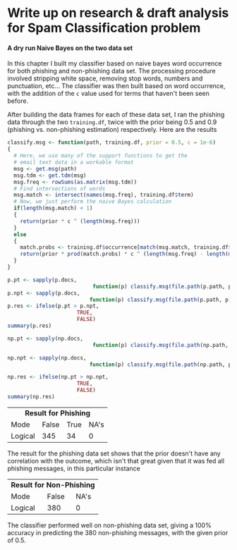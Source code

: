 # Write up on research & draft analysis for Spam Classification problem 

#### A dry run Naive Bayes on the two data set 

In this chapter I built my classifier based on naive bayes word occurrence for both phishing and non-phishing data set. The processing procedure involved  stripping white space, removing stop words, numbers and punctuation, etc... The classifier was then built based on word occurrence, with the addition of the `c` value used for terms that haven't been seen before. 

After building the data frames for each of these data set, I ran the phishing data through the two `training.df`, twice with the prior being 0.5 and 0.9 (phishing vs. non-phishing estimation) respectively. Here are the results

```r
classify.msg <- function(path, training.df, prior = 0.5, c = 1e-6)
{
  # Here, we use many of the support functions to get the
  # email text data in a workable format
  msg <- get.msg(path)
  msg.tdm <- get.tdm(msg)
  msg.freq <- rowSums(as.matrix(msg.tdm))
  # Find intersections of words
  msg.match <- intersect(names(msg.freq), training.df$term)
  # Now, we just perform the naive Bayes calculation
  if(length(msg.match) < 1)
  {
    return(prior * c ^ (length(msg.freq)))
  }
  else
  {
    match.probs <- training.df$occurrence[match(msg.match, training.df$term)]
    return(prior * prod(match.probs) * c ^ (length(msg.freq) - length(msg.match)))
  }
}

p.pt <- sapply(p.docs,
                           function(p) classify.msg(file.path(p.path, p), training.df = p.df))
p.npt <- sapply(p.docs,
                          function(p) classify.msg(file.path(p.path, p), training.df = np.df))
p.res <- ifelse(p.pt > p.npt,
                      TRUE,
                      FALSE)
summary(p.res)

np.pt <- sapply(np.docs,
                           function(p) classify.msg(file.path(np.path, p), training.df = p.df))

np.npt <- sapply(np.docs,
                          function(p) classify.msg(file.path(np.path, p), training.df = np.df))

np.res <- ifelse(np.pt > np.npt,
                      TRUE,
                      FALSE)
summary(np.res)

```

<table><tr><td colspan="4" align="center" ><b>Result for Phishing</b></td></tr>
<tr><td>Mode</td><td>False</td><td>True</td><td>NA's</td></tr><tr><td>Logical</td><td>345</td><td>34</td><td>0</td></tr></table> 

The result for the phishing data set shows that the prior doesn't have any correlation with the outcome, which isn't that great given that it was fed all phishing messages, in this particular instance 

<table><tr><td colspan="4" align="center" ><b>Result for Non-Phishing</b></td></tr>
<tr><td>Mode</td><td>False</td><td>NA's</td></tr><tr><td>Logical</td><td>380</td><td>0</td></tr></table> 

The classifier performed well on non-phishing data set, giving a 100% accuracy in predicting the 380 non-phishing messages, with the given prior of 0.5.
